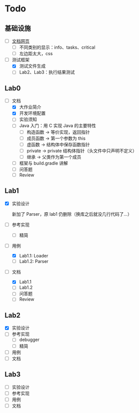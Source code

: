 # Todo

## 基础设施

- [ ] [文档网页](https://amnore.github.io/VJVM)
  - [ ] 不同类别的显示：info、tasks、critical
  - [ ] 左边距太大，css
- [ ] 测试框架
  - [x] 测试文件生成
  - [ ] Lab2、Lab3：执行结果测试

## Lab0

- [ ] 文档
  - [x] 大作业简介
  - [x] 开发环境配置
  - [ ] 实验须知
  - [ ] Java 入门：用 C 实现 Java 的主要特性
    - [ ] 构造函数 -> 等价实现，返回指针
    - [ ] 成员函数 -> 第一个参数为 this
    - [ ] 虚函数 -> 结构体中保存函数指针
    - [ ] private -> private 结构体指针（头文件中只声明不定义）
    - [ ] 继承 -> 父类作为第一个成员
  - [ ] 框架与 build.gradle 讲解
  - [ ] 问答题
  - [ ] Review

## Lab1

- [x] 实验设计

  新加了 Parser，原 lab1 仍删除（换库之后就没几行代码了...）

- [ ] 参考实现
  - [ ] 精简
- [ ] 用例
  - [x] Lab1.1: Loader
  - [ ] Lab1.2: Parser
- [ ] 文档
  - [x] Lab1.1
  - [ ] Lab1.2
  - [ ] 问答题
  - [ ] Review

## Lab2

- [x] 实验设计
- [ ] 参考实现
  - [ ] debugger
  - [ ] 精简
- [ ] 用例
- [ ] 文档

## Lab3

- [ ] 实验设计
- [ ] 参考实现
- [ ] 用例
- [ ] 文档
